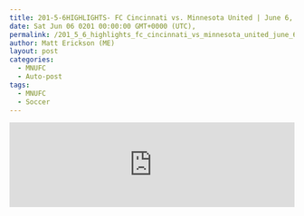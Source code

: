 ```yaml
---
title: 201-5-6HIGHLIGHTS- FC Cincinnati vs. Minnesota United | June 6, 2018,
date: Sat Jun 06 0201 00:00:00 GMT+0000 (UTC),
permalink: /201_5_6_highlights_fc_cincinnati_vs_minnesota_united_june_6_2018 
author: Matt Erickson (ME)
layout: post
categories:
  - MNUFC
  - Auto-post
tags:
  - MNUFC
  - Soccer
---
```

<div class='fluid-width-video-wrapper'><iframe width='100%' height='auto' frameborder='0' allowfullscreen src="https://www.mnufc.com/iframe-video?brightcove_id=5794527685001&brightcove_player_id=default&brightcove_account_id=5534894110001"></iframe></div>